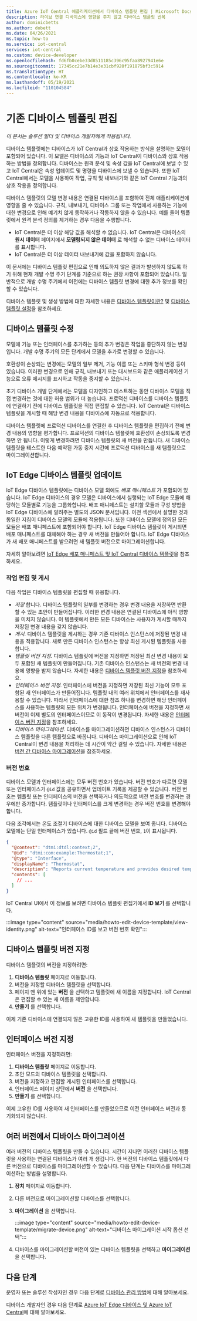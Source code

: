 ```yaml
---
title: Azure IoT Central 애플리케이션에서 디바이스 템플릿 편집 | Microsoft Docs
description: 라이브 연결 디바이스에 영향을 주지 않고 디바이스 템플릿 반복
author: dominicbetts
ms.author: dobett
ms.date: 04/26/2021
ms.topic: how-to
ms.service: iot-central
services: iot-central
ms.custom: device-developer
ms.openlocfilehash: fd6fb0cebe33d8511185c396c95faa8927941e6e
ms.sourcegitcommit: 17345cc21e7b14e3e31cbf920f191875bf3c5914
ms.translationtype: HT
ms.contentlocale: ko-KR
ms.lasthandoff: 05/19/2021
ms.locfileid: "110104584"
---
```

# <a name="edit-an-existing-device-template"></a>기존 디바이스 템플릿 편집

*이 문서는 솔루션 빌더 및 디바이스 개발자에게 적용됩니다.*

디바이스 템플릿에는 디바이스가 IoT Central과 상호 작용하는 방식을 설명하는 모델이 포함되어 있습니다. 이 모델은 디바이스의 기능과 IoT Central이 디바이스와 상호 작용하는 방법을 정의합니다. 디바이스는 원격 분석 및 속성 값을 IoT Central에 보낼 수 있고 IoT Central은 속성 업데이트 및 명령을 디바이스에 보낼 수 있습니다. 또한 IoT Central에서는 모델을 사용하여 작업, 규칙 및 내보내기와 같은 IoT Central 기능과의 상호 작용을 정의합니다.

디바이스 템플릿의 모델 변경 내용은 연결된 디바이스를 포함하여 전체 애플리케이션에 영향을 줄 수 있습니다. 규칙, 내보내기, 디바이스 그룹 또는 작업에서 사용하는 기능에 대한 변경으로 인해 예기치 않게 동작하거나 작동하지 않을 수 있습니다. 예를 들어 템플릿에서 원격 분석 정의를 제거하는 경우 다음을 수행합니다.

- IoT Central은 더 이상 해당 값을 해석할 수 없습니다. IoT Central은 디바이스의 **원시 데이터** 페이지에서 **모델링되지 않은 데이터** 로 해석할 수 없는 디바이스 데이터를 표시합니다.
- IoT Central은 더 이상 데이터 내보내기에 값을 포함하지 않습니다.

이 문서에는 디바이스 템플릿 편집으로 인해 의도하지 않은 결과가 발생하지 않도록 하기 위해 현재 개발 수명 주기 단계를 기준으로 하는 권장 사항이 포함되어 있습니다. 일반적으로 개발 수명 주기에서 이전에는 디바이스 템플릿 변경에 대한 추가 정보를 확인할 수 있습니다.

디바이스 템플릿 및 생성 방법에 대한 자세한 내용은 [디바이스 템플릿이란?](concepts-device-templates.md) 및 [디바이스 템플릿 설정](howto-set-up-template.md)을 참조하세요.

## <a name="modify-a-device-template"></a>디바이스 템플릿 수정

모델에 기능 또는 인터페이스를 추가하는 등의 추가 변경은 작업을 중단하지 않는 변경입니다. 개발 수명 주기의 모든 단계에서 모델을 추가로 변경할 수 있습니다.

호환성이 손상되는 변경에는 모델의 일부 제거, 기능 이름 또는 스키마 형식 변경 등이 있습니다. 이러한 변경으로 인해 규칙, 내보내기 또는 대시보드와 같은 애플리케이션 기능으로 오류 메시지를 표시하고 작동을 중지할 수 있습니다.

초기 디바이스 개발 단계에서는 모델을 디자인하고 테스트하는 동안 디바이스 모델을 직접 변경하는 것에 대한 허용 범위가 더 높습니다. 프로덕션 디바이스를 디바이스 템플릿에 연결하기 전에 디바이스 템플릿을 직접 편집할 수 있습니다. IoT Central은 디바이스 템플릿을 게시할 때 해당 변경 내용을 디바이스에 자동으로 적용합니다.

디바이스 템플릿에 프로덕션 디바이스를 연결한 후 디바이스 템플릿을 편집하기 전에 변경 내용의 영향을 평가합니다. 프로덕션의 디바이스 템플릿에 호환성이 손상되도록 변경하면 안 됩니다. 이렇게 변경하려면 디바이스 템플릿의 새 버전을 만듭니다. 새 디바이스 템플릿을 테스트한 다음 예약된 가동 중지 시간에 프로덕션 디바이스를 새 템플릿으로 마이그레이션합니다.

## <a name="update-an-iot-edge-device-template"></a>IoT Edge 디바이스 템플릿 업데이트

IoT Edge 디바이스 템플릿에는 디바이스 모델 외에도 _배포 매니페스트_ 가 포함되어 있습니다. IoT Edge 디바이스의 경우 모델은 디바이스에서 실행되는 IoT Edge 모듈에 해당하는 모듈별로 기능을 그룹화합니다. 배포 매니페스트는 설치할 모듈과 구성 방법을 IoT Edge 디바이스에 알려주는 별도의 JSON 문서입니다. 이전 섹션에서 설명한 것과 동일한 지침이 디바이스 모델의 모듈에 적용됩니다. 또한 디바이스 모델에 정의된 모든 모듈은 배포 매니페스트에 포함되어야 합니다. IoT Edge 디바이스 템플릿이 게시되면 배포 매니페스트를 대체해야 하는 경우 새 버전을 만들어야 합니다. IoT Edge 디바이스가 새 배포 매니페스트를 받으려면 새 템플릿 버전으로 마이그레이션합니다.

자세히 알아보려면 [IoT Edge 배포 매니페스트 및 IoT Central 디바이스 템플릿](concepts-iot-edge.md#iot-edge-deployment-manifests-and-iot-central-device-templates)을 참조하세요.

### <a name="edit-and-publish-actions"></a>작업 편집 및 게시

다음 작업은 디바이스 템플릿을 편집할 때 유용합니다.

- _저장_ 합니다. 디바이스 템플릿의 일부를 변경하는 경우 변경 내용을 저장하면 반환할 수 있는 초안이 만들어집니다. 이러한 변경 내용은 연결된 디바이스에 아직 영향을 미치지 않습니다. 이 템플릿에서 만든 모든 디바이스는 사용자가 게시할 때까지 저장된 변경 내용을 갖지 않습니다.
- _게시_. 디바이스 템플릿을 게시하는 경우 기존 디바이스 인스턴스에 저장된 변경 내용을 적용합니다. 새로 만든 디바이스 인스턴스는 항상 최신 게시된 템플릿을 사용합니다.
- _템플릿 버전 지정_. 디바이스 템플릿에 버전을 지정하면 저장된 최신 변경 내용이 모두 포함된 새 템플릿이 만들어집니다. 기존 디바이스 인스턴스는 새 버전의 변경 내용에 영향을 받지 않습니다. 자세한 내용은 [디바이스 템플릿 버전 지정](#version-a-device-template)을 참조하세요.
- _인터페이스 버전 지정_. 인터페이스에 버전을 지정하면 저장된 최신 기능이 모두 포함된 새 인터페이스가 만들어집니다. 템플릿 내의 여러 위치에서 인터페이스를 재사용할 수 있습니다. 따라서 인터페이스에 대한 참조 하나를 변경하면 해당 인터페이스를 사용하는 템플릿의 모든 위치가 변경됩니다. 인터페이스에 버전을 지정하면 새 버전이 이제 별도의 인터페이스이므로 이 동작이 변경됩니다. 자세한 내용은 [인터페이스 버전 지정](#version-an-interface)을 참조하세요.
- _디바이스 마이그레이션_. 디바이스를 마이그레이션하면 디바이스 인스턴스가 디바이스 템플릿을 다른 템플릿으로 바꿉니다. 디바이스 마이그레이션으로 인해 IoT Central이 변경 내용을 처리하는 데 시간이 약간 걸릴 수 있습니다. 자세한 내용은 [버전 간 디바이스 마이그레이션](#migrate-a-device-across-versions)을 참조하세요.

### <a name="version-numbers"></a>버전 번호

디바이스 모델과 인터페이스에는 모두 버전 번호가 있습니다. 버전 번호가 다르면 모델 또는 인터페이스가 `@id` 값을 공유하면서 업데이트 기록을 제공할 수 있습니다. 버전 번호는 템플릿 또는 인터페이스의 버전을 선택하거나 의도적으로 버전 번호를 변경하는 경우에만 증가합니다. 템플릿이나 인터페이스를 크게 변경하는 경우 버전 번호를 변경해야 합니다.

다음 조각에서는 온도 조절기 디바이스에 대한 디바이스 모델을 보여 줍니다. 디바이스 모델에는 단일 인터페이스가 있습니다. `@id` 필드 끝에 버전 번호, `1`이 표시됩니다.

```json
{
  "@context": "dtmi:dtdl:context;2",
  "@id": "dtmi:com:example:Thermostat;1",
  "@type": "Interface",
  "displayName": "Thermostat",
  "description": "Reports current temperature and provides desired temperature control.",
  "contents": [
    // ...
  ]
}
```

IoT Central UI에서 이 정보를 보려면 디바이스 템플릿 편집기에서 **ID 보기** 를 선택합니다.

:::image type="content" source="media/howto-edit-device-template/view-identity.png" alt-text="인터페이스 ID를 보고 버전 번호 확인":::

## <a name="version-a-device-template"></a>디바이스 템플릿 버전 지정

디바이스 템플릿의 버전을 지정하려면:

1. **디바이스 템플릿** 페이지로 이동합니다.
1. 버전을 지정할 디바이스 템플릿을 선택합니다.
1. 페이지 맨 위에 있는 **버전** 을 선택하고 템플릿에 새 이름을 지정합니다. IoT Central은 편집할 수 있는 새 이름을 제안합니다.
1. **만들기** 를 선택합니다.

이제 기존 디바이스에 연결되지 않은 고유한 ID를 사용하여 새 템플릿을 만들었습니다.

## <a name="version-an-interface"></a>인터페이스 버전 지정

인터페이스 버전을 지정하려면:

1. **디바이스 템플릿** 페이지로 이동합니다.
1. 초안 모드의 디바이스 템플릿을 선택합니다.
1. 버전을 지정하고 편집할 게시된 인터페이스를 선택합니다.
1. 인터페이스 페이지 상단에서 **버전** 을 선택합니다.
1. **만들기** 를 선택합니다.

이제 고유한 ID를 사용하여 새 인터페이스를 만들었으므로 이전 인터페이스 버전과 동기화되지 않습니다.

## <a name="migrate-a-device-across-versions"></a>여러 버전에서 디바이스 마이그레이션

여러 버전의 디바이스 템플릿을 만들 수 있습니다. 시간이 지나면 이러한 디바이스 템플릿을 사용하는 연결된 디바이스가 여러 개 생깁니다. 한 버전의 디바이스 템플릿에서 다른 버전으로 디바이스를 마이그레이션할 수 있습니다. 다음 단계는 디바이스를 마이그레이션하는 방법을 설명합니다.

1. **장치** 페이지로 이동합니다.
1. 다른 버전으로 마이그레이션할 디바이스를 선택합니다.
1. **마이그레이션** 을 선택합니다.

    :::image type="content" source="media/howto-edit-device-template/migrate-device.png" alt-text="디바이스 마이그레이션 시작 옵션 선택":::

1. 디바이스를 마이그레이션할 버전이 있는 디바이스 템플릿을 선택하고 **마이그레이션** 을 선택합니다.

## <a name="next-steps"></a>다음 단계

운영자 또는 솔루션 작성자인 경우 다음 단계로 [디바이스 관리 방법](./howto-manage-devices.md)에 대해 알아보세요.

디바이스 개발자인 경우 다음 단계로 [Azure IoT Edge 디바이스 및 Azure IoT Central](./concepts-iot-edge.md)에 대해 알아보세요.
